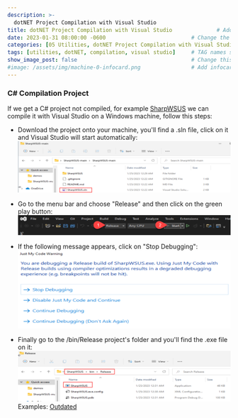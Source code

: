 ```yaml
---
description: >-
  dotNET Project Compilation with Visual Studio
title: dotNET Project Compilation with Visual Studio              # Add title here
date: 2023-01-31 08:00:00 -0600                           # Change the date to match completion date
categories: [05 Utilities, dotNET Project Compilation with Visual Studio]                     # Change Templates to Writeup
tags: [utilities, dotNET, compilation, visual studio]     # TAG names should always be lowercase; replace template with writeup, and add relevant tags
show_image_post: false                                    # Change this to true
#image: /assets/img/machine-0-infocard.png                # Add infocard image here for post preview image
---
```

### C# Compilation Project

If we get a C# project not compiled, for example [SharpWSUS](https://github.com/nettitude/SharpWSUS) we can compile it with Visual Studio on a Windows machine, follow this steps:

- Download the project onto your machine, you'll find a .sln file, click on it and Visual Studio will start automatically:
![Description](/assets/img/Pasted-image-20230125104122.png)

- Go to the menu bar and choose "Release" and then click on the green play button:
![Description](/assets/img/Pasted-image-20230125104802.png)

- If the following message appears, click on "Stop Debugging":
![Description](/assets/img/Pasted-image-20230125104842.png)

- Finally go to the /bin/Release project's folder and you'll find the .exe file on it: 
![Description](/assets/img/Pasted-image-20230125104229.png)
Examples:
[Outdated](https://shuciran.github.io/posts/Outdated/#fnref:dotnet-compilation)